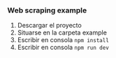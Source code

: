 ### Web scraping example

1. Descargar el proyecto
2. Situarse en la carpeta example
3. Escribir en consola `npm install`
4. Escribir en consola `npm run dev`